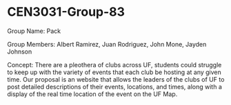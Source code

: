 # CEN3031-Group-83
Group Name: Pack

Group Members: Albert Ramirez, Juan Rodriguez, John Mone, Jayden Johnson

Concept: There are a pleothera of clubs across UF, students could struggle to keep up with the variety of events that each club be hosting at any given time. Our proposal is an website that allows the leaders of the clubs of UF to post detailed descriptions of their events, locations, and times, along with a display of the real time location of the event on the UF Map.
